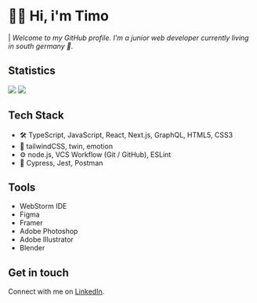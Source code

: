# 👋🏻 Hi, i'm Timo
| _Welcome to my GitHub profile. I'm a junior web developer currently living in south germany 🥨._

## Statistics
![](https://github.com/br3zn/github-stats/blob/master/generated/overview.svg)
![](https://github.com/br3zn/github-stats/blob/master/generated/languages.svg)

## Tech Stack
- 🛠 TypeScript, JavaScript, React, Next.js, GraphQL, HTML5, CSS3
- 💅 tailwindCSS, twin, emotion
- ⚙️ node.js, VCS Workflow (Git / GitHub), ESLint
- 🔬 Cypress, Jest, Postman

## Tools
- WebStorm IDE
- Figma
- Framer
- Adobe Photoshop
- Adobe Illustrator
- Blender

## Get in touch
Connect with me on [LinkedIn](https://www.linkedin.com/in/timo-h%C3%B6hlich-br3zn/).

<!--
**br3zn/br3zn** is a ✨ _special_ ✨ repository because its `README.md` (this file) appears on your GitHub profile.

Here are some ideas to get you started:

- 🔭 I’m currently working on ...
- 🌱 I’m currently learning ...
- 👯 I’m looking to collaborate on ...
- 🤔 I’m looking for help with ...
- 💬 Ask me about ...
- 📫 How to reach me: ...
- 😄 Pronouns: ...
- ⚡ Fun fact: ...
-->
